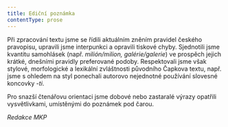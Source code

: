 ```yaml
---
title: Ediční poznámka
contentType: prose
---
```


<section>

Při zpracování textu jsme se řídili aktuálním zněním pravidel českého pravopisu, upravili jsme interpunkci a opravili tiskové chyby. Sjednotili jsme kvantitu samohlásek (např. _milión/milion, galérie/galerie_) ve prospěch jejich krátké, dnešními pravidly preferované podoby. Respektovali jsme však stylové, morfologické a lexikální zvláštnosti původního Čapkova textu, např. jsme s ohledem na styl ponechali autorovo nejednotné používání slovesné koncovky -_ti_.

Pro snazší čtenářovu orientaci jsme dobové nebo zastaralé výrazy opatřili vysvětlivkami, umístěnými do poznámek pod čarou.

_Redakce MKP_

</section>

[^1]: Votant (lat.) – přísedící. _Pozn. red_.

[^2]: Desperace (lat.) – zoufalství, beznaděj. _Pozn. red._

[^3]: Nystagmus (řec.) – bezděčné záškuby očí. _Pozn. red._

[^4]: Konfinovat (franc.) – někomu úředně zakázat opustit určité místo. _Pozn. red._

[^5]: Vachmajstr (z něm. Wachtmeister – strážník. _Pozn. red._

[^6]: Materia facti (lat.) – skutečnost. _Pozn. red._

[^7]: Plaidoyer (franc.) – závěrečná řeč. _Pozn. red._

[^8]: Rekurzy (lat.) – odvolání. _Pozn. red._

[^9]: Viz povídka Šlépěj v Božích mukách.

[^10]: Šmízo – nekvalitní zboží, aušus. _Pozn. red._

[^11]: Revertence (lat.) – nedovolený návrat. _Pozn. red._

[^12]: Sardanapalský (podle asyrského krále Aššurbanipala, známého i pod jménem  Sardanapalus) – hýřivý, nespoutaný. _Pozn. red._

[^13]: Ašant = černoch (opálený jako ašant, podle národnosti v Ghaně), také divoch. _Pozn. red._

[^14]: Lues (lat.) – příjice, syfilis. _Pozn. red._

[^15]: Šófl (hebr.) – zašlé, vetché. _Pozn. red._

[^16]: Ex offo (lat.) – obhájce přidělený soudem. _Pozn. red._

[^17]: Konfuze (lat.) – zmatek. _Pozn. red._
